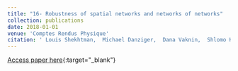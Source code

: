```yaml
---
title: "16- Robustness of spatial networks and networks of networks"
collection: publications
date: 2018-01-01
venue: 'Comptes Rendus Physique'
citation: ' Louis Shekhtman,  Michael Danziger,  Dana Vaknin,  Shlomo Havlin, &quot;Robustness of spatial networks and networks of networks.&quot; Comptes Rendus Physique, 2018.'
---
```

[Access paper here](https://www.sciencedirect.com/science/article/pii/S1631070518300628){:target="_blank"}
